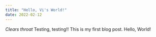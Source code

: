 ```yaml
---
title: "Hello, Vi's World!"
date: 2022-02-12
---
```


*Clears throat* Testing, testing!! This is my first blog post.
Hello, World!
